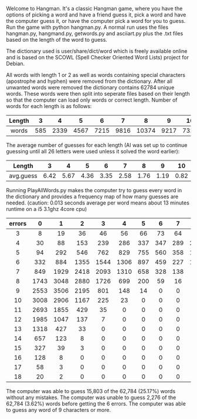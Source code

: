 Welcome to Hangman.
It's a classic Hangman game, where you have the options of picking a word and have a friend guess it, pick a word and have the computer guess it, or have the computer pick a word for you to guess. Run the game with python hangman.py. A normal run uses the files hangman.py, hangmand.py, getwords.py and asciiart.py plus the .txt files based on the length of the word to guess.

The dictionary used is user/share/dict/word which is freely available online and is based on the SCOWL (Spell Checker Oriented Word Lists) project for Debian.

All words with length 1 or 2 as well as words containing special characters (apostrophe and hyphen) were removed from the dictionary. After all unwanted words were removed the dictionary contains 62784 unique words. These words were then split into seperate files based on their length so that the computer can load only words or correct length. Number of words for each length is as follows:

|Length| 3 | 4 | 5 | 6 | 7 | 8 | 9 | 10 | 11 | 12 | 13 | 14 | 15 | 16 | 17 | 18 |
| :---: | :---: | :---: | :---: | :---: | :---: | :---: | :---: | :---: | :---: |:---:|:---:|:---:|:---:|:---:|:---:|:---:|
|words| 585 | 2339|4567|7215|9816|10374|9217|7329|5012|3176|1778|788|369|136|61|22|

The average number of guesses for each length (AI was set up to continue guessing until all 26 letters were used unless it solved the word earlier):

|Length| 3 | 4 | 5 | 6 | 7 | 8 | 9 | 10 | 11 | 12 | 13 | 14 | 15 | 16 | 17 | 18 |
| :---: | :---: | :---: | :---: | :---: | :---: | :---: | :---: | :---: | :---: |:---:|:---:|:---:|:---:|:---:|:---:|:---:|
|avg.guess| 6.42 | 5.67|4.36|3.35|2.58|1.76|1.19|0.82|0.56|0.42|0.28|0.18|0.12|0.06|0.05|0.09|

Running PlayAllWords.py makes the computer try to guess every word in the dictionary and provides a frequency map of how many guesses are needed. (caution: 0.013 seconds average per word means about 13 minutes runtime on a i5 3.1ghz 4core cpu)

| errors | 0 | 1 | 2 | 3 | 4 | 5 | 6 | 7 | 8 | 9 | 10 | 11 | 12 | 13 | 14 | 15 | 16 | 17 |
| :---: | :---: | :---: | :---: | :---: | :---: | :---: | :---: | :---: | :---: | :---: | :---: | :---: | :---: | :---: | :---: | :---: | :---: | :---: |
| 3 | 8    | 19   | 36   | 46   | 56   | 66 | 73 | 64 | 60 | 51 | 51 | 31 | 18 | 5 | 1 | 0 | 0 |
| 4 | 30   | 88   | 153  | 239  | 286  | 337 | 347 | 289 | 232 | 150 | 100 | 57 | 20 | 7 | 4 | 0 | 0 |
| 5 | 94   | 292  | 546  | 762  | 829  | 755 | 560 | 358 | 178 | 104 | 54 | 22 | 12 | 1 | 0 | 0 | 0 |
| 6 | 332  | 884  | 1355 | 1544 | 1306 | 897 | 459 | 227 | 106 | 54 | 29 | 14 | 7 | 1 | 0 | 0 | 0 |
| 7 | 849  | 1929 | 2418 | 2093 | 1310 | 658 | 328 | 138 | 51 | 25 | 13 | 4 | 0 | 0 | 0 | 0 | 0 |
| 8 | 1743 | 3048 | 2880 | 1726 | 699  | 200 | 59  | 16 | 3 | 0 | 0 | 0 | 0 | 0 | 0 | 0 | 0 |
| 9 | 2553 | 3506 | 2195 | 801  | 148  | 14  | 0   | 0 | 0 | 0 | 0 | 0 | 0 | 0 | 0 | 0 | 0 |
| 10| 3008 | 2906 | 1167 | 225  | 23   | 0   | 0   | 0 | 0 | 0 | 0 | 0 | 0 | 0 | 0 | 0 | 0 |
| 11| 2693 | 1855 | 429  | 35   | 0    | 0   | 0   | 0 | 0 | 0 | 0 | 0 | 0 | 0 | 0 | 0 | 0 |
| 12| 1985 | 1047 | 137  | 7    | 0    | 0   | 0   | 0 | 0 | 0 | 0 | 0 | 0 | 0 | 0 | 0 | 0 | 0 | 0 | 0 | 0 | 0 | 0 | 0 | 0 | 0 |
| 13| 1318 | 427  | 33   | 0    | 0    | 0   | 0   | 0 | 0 | 0 | 0 | 0 | 0 | 0 | 0 | 0 | 0 | 0 | 0 | 0 | 0 | 0 | 0 | 0 | 0 | 0 |
| 14| 657  | 123  | 8    | 0    | 0    | 0   | 0   | 0 | 0 | 0 | 0 | 0 | 0 | 0 | 0 | 0 | 0 | 0 | 0 | 0 | 0 | 0 | 0 | 0 | 0 | 0 |
| 15| 327  | 39   | 3    | 0    | 0    | 0   | 0   | 0 | 0 | 0 | 0 | 0 | 0 | 0 | 0 | 0 | 0 | 0 | 0 | 0 | 0 | 0 | 0 | 0 | 0 | 0 |
| 16| 128  | 8    | 0    | 0    | 0    | 0   | 0   | 0 | 0 | 0 | 0 | 0 | 0 | 0 | 0 | 0 | 0 | 0 | 0 | 0 | 0 | 0 | 0 | 0 | 0 | 0 |
| 17| 58   | 3    | 0    | 0    | 0    | 0   | 0   | 0 | 0 | 0 | 0 | 0 | 0 | 0 | 0 | 0 | 0 | 0 | 0 | 0 | 0 | 0 | 0 | 0 | 0 | 0 |
| 18| 20   | 2    | 0    | 0    | 0    | 0   | 0   | 0 | 0 | 0 | 0 | 0 | 0 | 0 | 0 | 0 | 0 | 0 | 0 | 0 | 0 | 0 | 0 | 0 | 0 | 0 |

The computer was able to guess 15,803 of the 62,784 (25.17%) words without any mistakes.
The computer was unable to guess 2,276 of the 62,784 (3.62%) words before getting the 6 errors.
The computer was able to guess any word of 9 characters or more.

